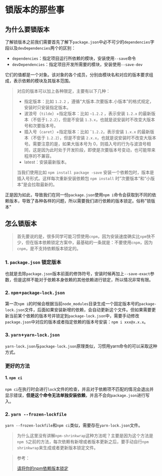 # 锁版本的那些事

## 为什么要锁版本

了解锁版本之前我们需要首先了解下`package.json`中必不可少的`dependencies`字段以及`devDependencies`两个的区别：

- `dependencies`：指定项目运行所依赖的模块，安装使用`--save`命令
- `devDependencies`：指定项目开发所需要的模块，安装使用`--save-dev`

它们的值都是一个对象。该对象的各个成员，分别由模块名和对应的版本要求组成，表示依赖的模块及其版本范围。

> 对应的版本可以加上各种限定，主要有以下几种：
>
> - 指定版本：比如 `1.2.2` ，遵循“大版本.次要版本.小版本”的格式规定，安装时只安装指定版本。
> - 波浪号（`tilde`）+指定版本：比如 `~1.2.2` ，表示安装 `1.2.x` 的最新版本（不低于`1.2.2`），但是不安装 `1.3.x`，也就是说安装时不改变大版本号和次要版本号。
> - 插入号（`caret`）+指定版本：比如 `ˆ1.2.2`，表示安装 `1.x.x` 的最新版本（不低于 `1.2.2`），但是不安装 `2.x.x`，也就是说安装时不改变大版本号。需要注意的是，如果大版本号为 0，则插入号的行为与波浪号相同，这是因为此时处于开发阶段，即使是次要版本号变动，也可能带来程序的不兼容。
> - latest：安装最新版本。
>
> 当我们使用比如 `npm install package -save` 安装一个依赖包时，版本是插入号形式。这样每次重新安装依赖包 `npm install` 时”次要版本“和“小版本”是会拉取最新的。

正是因为如此，导致我们在同一份`package.json`使用`npm i`命令会获取到不同的依赖版本，导致了各种各样的问题，所以需要我们进行依赖的版本锁定。俗称"锁版本"

## 怎么锁版本

> 首先要说的是，很多同学可能习惯使用`cnpm`，因为安装速度确实比`npm`快不少，但在版本依赖锁定方案中，最基础的一条就是：不要使用`cnpm`，因为`cnpm`，是不支持依赖版本锁定的。

### 1. `package.json` 锁定版本

也就是去除`package.json`版本前面的修饰符号，安装时候再加上`--save-exact`参数，但是这样不能对于依赖本身依赖的其他依赖进行锁定，所以情况非常有限。

### 2. `npm`+`package-lock.json`

第一次`npm i`的时候会根据当前`node_modules`目录生成一个固定版本号的`package-lock.json`文件，后面如果安装新增的依赖，会自动更新这个文件。但如果需要更新当前某个依赖的版本号并锁定到`package-lock.json`中，需要手动修改`package.json`中对应的版本或者指定依赖的版本号安装：`npm i xxx@x.x.x`。

### 3. `yarn`+`yarn-lock.json`

`yarn-lock.json`与`package-lock.json`原理类似，习惯用yarn命令的可以采取这种方式。

### 更好的方法

#### 1. `npm ci`

`npm ci`在执行时会进行`lock`文件的检查，并且对于依赖项不匹配的情况会退出并显示错误，**但是这个命令无法单独安装依赖**，并且不会向`package.json`进行写入。

### 2. `yarn --frozen-lockfile`

`yarn --frozen-lockfile`和`npm ci`类似，需要存在`yarn-lock.json`文件。

> 为什么这里没有讲解`npm-shrinkwrap`这种方法呢？主要是因为这个方法是`npm 5`之前的方法，每次依赖有新增或者版本更新之后，要手动自行`npm shrinkwrap`来生成或者更新版本锁定文件。

> 参考：
>
> [请将你的npm依赖版本锁定](https://juejin.cn/post/6960928446826741796)